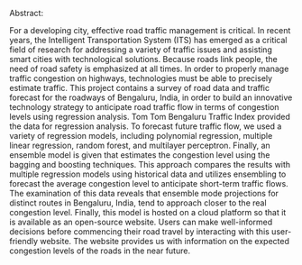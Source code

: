 Abstract:

For a developing city, effective road traffic management is critical. In recent years, the Intelligent
Transportation System (ITS) has emerged as a critical field of research for addressing a variety
of traffic issues and assisting smart cities with technological solutions. Because roads link
people, the need of road safety is emphasized at all times. In order to properly manage traffic
congestion on highways, technologies must be able to precisely estimate traffic. This project
contains a survey of road data and traffic forecast for the roadways of Bengaluru, India, in order
to build an innovative technology strategy to anticipate road traffic flow in terms of congestion
levels using regression analysis.
Tom Tom Bengaluru Traffic Index provided the data for regression analysis. To forecast future
traffic flow, we used a variety of regression models, including polynomial regression, multiple
linear regression, random forest, and multilayer perceptron. Finally, an ensemble model is given
that estimates the congestion level using the bagging and boosting techniques. This approach
compares the results with multiple regression models using historical data and utilizes
ensembling to forecast the average congestion level to anticipate short-term traffic flows. The
examination of this data reveals that ensemble mode projections for distinct routes in Bengaluru,
India, tend to approach closer to the real congestion level.
Finally, this model is hosted on a cloud platform so that it is available as an open-source website.
Users can make well-informed decisions before commencing their road travel by interacting with
this user-friendly website. The website provides us with information on the expected congestion
levels of the roads in the near future.
